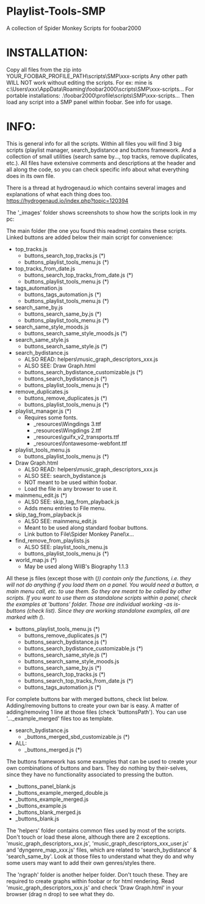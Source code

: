 # Playlist-Tools-SMP
A collection of Spider Monkey Scripts for foobar2000

# INSTALLATION: 

Copy all files from the zip into YOUR_FOOBAR_PROFILE_PATH\scripts\SMP\xxx-scripts
Any other path WILL NOT work without editing the scripts.
For ex: mine is 			c:\Users\xxx\AppData\Roaming\foobar2000\scripts\SMP\xxx-scripts\...
For portable installations: .\foobar2000\profile\scripts\SMP\xxx-scripts\...
Then load any script into a SMP panel within foobar. See info for usage. 

# INFO: 

This is general info for all the scripts. Within all files you will find 3 big scripts (playlist manager, search_bydistance and buttons framework.
And a collection of small utilities (search same by..., top tracks, remove duplicates, etc.). 
All files have extensive comments and descriptions at the header and all along the code, so you can check specific info about what everything does in its own file.

There is a thread at hydrogenaud.io which contains several images and explanations of what each thing does too.
https://hydrogenaud.io/index.php?topic=120394

The '_images' folder shows screenshots to show how the scripts look in my pc:

The main folder (the one you found this readme) contains these scripts. Linked buttons are added below their main script for convenience:

  * top_tracks.js
      * buttons_search_top_tracks.js (*)
      * buttons_playlist_tools_menu.js (*)
  * top_tracks_from_date.js
    * buttons_search_top_tracks_from_date.js (*)
    * buttons_playlist_tools_menu.js (*)
  * tags_automation.js
    * buttons_tags_automation.js (*)
    * buttons_playlist_tools_menu.js (*)
  * search_same_by.js
    * buttons_search_same_by.js (*)
    * buttons_playlist_tools_menu.js (*)
  * search_same_style_moods.js
  	* buttons_search_same_style_moods.js (*)
  * search_same_style.js
  	* buttons_search_same_style.js (*)
  * search_bydistance.js
  	* ALSO READ: helpers\music_graph_descriptors_xxx.js
  	* ALSO SEE: Draw Graph.html
  	* buttons_search_bydistance_customizable.js (*)
  	* buttons_search_bydistance.js (*)
  	* buttons_playlist_tools_menu.js (*)
  * remove_duplicates.js
  	* buttons_remove_duplicates.js (*)
  	* buttons_playlist_tools_menu.js (*)
  * playlist_manager.js (*)
  	* Requires some fonts.
  		* _resources\Wingdings 3.ttf
  		* _resources\Wingdings 2.ttf
  		* _resources\guifx_v2_transports.ttf
  		* _resources\fontawesome-webfont.ttf
  * playlist_tools_menu.js
  	* buttons_playlist_tools_menu.js (*)
  * Draw Graph.html
  	* ALSO READ: helpers\music_graph_descriptors_xxx.js
  	* ALSO SEE: search_bydistance.js
  	* NOT meant to be used within foobar.
  	* Load the file in any browser to use it.
  * mainmenu_edit.js (*)
  	* ALSO SEE: skip_tag_from_playback.js
  	* Adds menu entries to File menu.
  * skip_tag_from_playback.js
  	* ALSO SEE: mainmenu_edit.js
  	* Meant to be used along standard foobar buttons.
  	* Link button to File\Spider Monkey Panel\x...
  * find_remove_from_playlists.js
  	* ALSO SEE: playlist_tools_menu.js
  	* buttons_playlist_tools_menu.js (*)
  * world_map.js (*)
  	* May be used along WilB's Biography 1.1.3
		
All these js files (except those with (*)) contain only the functions, i.e. they will not do anything if you load them on a panel. 
You would need a button, a main menu call, etc. to use them. So they are meant to be called by other scripts.
If you want to use them as standalone scripts within a panel, check the examples at 'buttons' folder. 
Those are individual working -as is- buttons (check list). Since they are working standalone examples, all are marked with (*).

  * buttons_playlist_tools_menu.js (*)
	* buttons_remove_duplicates.js (*)
	* buttons_search_bydistance.js (*)
	* buttons_search_bydistance_customizable.js (*)
	* buttons_search_same_style.js (*)
	* buttons_search_same_style_moods.js
	* buttons_search_same_by.js (*)
	* buttons_search_top_tracks.js (*)
	* buttons_search_top_tracks_from_date.js (*)
	* buttons_tags_automation.js (*)

For complete buttons bar with merged buttons, check list below. Adding/removing buttons to create your own bar is easy.
A matter of adding/removing 1 line at those files (check 'buttonsPath'). You can use '..._example_merged' files too as template.

  * search_bydistance.js
    * _buttons_merged_sbd_customizable.js (*)
  * ALL:
    * _buttons_merged.js (*)

The buttons framework has some examples that can be used to create your own combinations of buttons and bars.
They do nothing by their-selves, since they have no functionality associated to pressing the button.

  * _buttons_panel_blank.js
  * _buttons_example_merged_double.js
  * _buttons_example_merged.js
  * _buttons_example.js
  * _buttons_blank_merged.js
  * _buttons_blank.js
	
The 'helpers' folder contains common files used by most of the scripts. Don't touch or load these alone, although there are 2 exceptions.
'music_graph_descriptors_xxx.js', 'music_graph_descriptors_xxx_user.js' and 'dyngenre_map_xxx.js' files, which are related to 'search_bydistance' & 'search_same_by'. 
Look at those files to understand what they do and why some users may want to add their own genres/styles there.

The 'ngraph' folder is another helper folder. Don't touch these. They are required to create graphs within foobar or for html rendering.
Read 'music_graph_descriptors_xxx.js' and check 'Draw Graph.html' in your browser (drag n drop) to see what they do.
